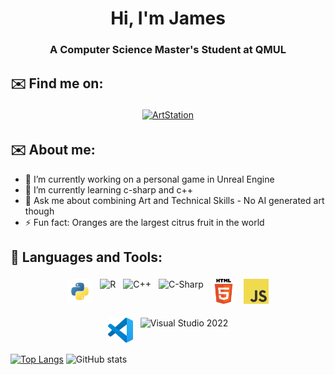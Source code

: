 <h1 align="center">Hi, I'm James</h1>
<h3 align="center">A Computer Science Master's Student at QMUL</h3>

<!--<p align="left"> <img src="https://komarev.com/ghpvc/?username=james-joslin&label=Profile%20views&color=0e75b6&style=flat" alt="james-joslin" /> </p>-->

## ✉️ Find me on:
<p align="center">
 <a href="https://www.artstation.com/james_joslin" target="_blank" rel="noopener noreferrer"> <img src="https://www.artstation.com/assets/about/logo/logo-artstation-horizontal-cbbe936e68623842ca878651bfd9ceb3.png" alt="ArtStation" height="80" style="vertical-align:top; margin:4px"> </a>
</p>

## ✉️ About me:
- 🔭 I’m currently working on a personal game in Unreal Engine
- 🌱 I’m currently learning c-sharp and c++
- 💬 Ask me about combining Art and Technical Skills - No AI generated art though
- ⚡ Fun fact: Oranges are the largest citrus fruit in the world

## 🧰 Languages and Tools:
<p align="center">
<img src="https://raw.githubusercontent.com/github/explore/80688e429a7d4ef2fca1e82350fe8e3517d3494d/topics/python/python.png" alt="Python" height="40" style="vertical-align:top; margin:4px">
<img src="https://www.r-project.org/Rlogo.png" alt="R" height="37" style="vertical-align:top; margin:4px">
<img src="https://raw.githubusercontent.com/isocpp/logos/64ef037049f87ac74875dbe72695e59118b52186/cpp_logo.svg" alt="C++" height="40" style="vertical-align:top; margin:4px">
 <img src="https://camo.githubusercontent.com/8d56e87edf99e89bfc457cd62462e0b7aae19e6b197b1df5c542d474d8d76f81/68747470733a2f2f646576656c6f7065722e6665646f726170726f6a6563742e6f72672f7374617469632f6c6f676f2f6373686172702e706e67" alt="C-Sharp" height="43" style="vertical-align:top; margin:4px">
 <img src="https://raw.githubusercontent.com/github/explore/80688e429a7d4ef2fca1e82350fe8e3517d3494d/topics/html/html.png" alt="HTML5" height="40" style="vertical-align:top; margin:4px">
 <img src="https://raw.githubusercontent.com/github/explore/80688e429a7d4ef2fca1e82350fe8e3517d3494d/topics/javascript/javascript.png" alt="Javascript" height="40" style="vertical-align:top; margin:4px">
</p>

 <p align="center">
 <img src="https://raw.githubusercontent.com/github/explore/80688e429a7d4ef2fca1e82350fe8e3517d3494d/topics/visual-studio-code/visual-studio-code.png" alt="VS Code" height="40" style="vertical-align:top; margin:4px">
 <img src="https://visualstudio.microsoft.com/wp-content/uploads/2021/10/Product-Icon.svg" alt="Visual Studio 2022" height="40" style="vertical-align:top; margin:4px">
 </p>


[![Top Langs](https://github-readme-stats.vercel.app/api/top-langs/?username=james-joslin&layout=compact&hide=jupyter%20notebook,shaderlab,makefile&langs_count=7)](https://github.com/james-joslin/github-readme-stats)
![GitHub stats](https://github-readme-stats.vercel.app/api?username=james-joslin&hide=issues&show_icons=true)
